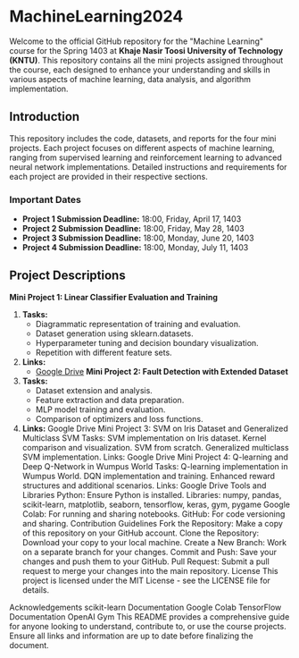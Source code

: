 # MachineLearning2024
Welcome to the official GitHub repository for the "Machine Learning" course for the Spring 1403 at **Khaje Nasir Toosi University of Technology (KNTU)**. This repository contains all the mini projects assigned throughout the course, each designed to enhance your understanding and skills in various aspects of machine learning, data analysis, and algorithm implementation.
## Introduction
This repository includes the code, datasets, and reports for the four mini projects. Each project focuses on different aspects of machine learning, ranging from supervised learning and reinforcement learning to advanced neural network implementations. Detailed instructions and requirements for each project are provided in their respective sections.

### Important Dates
- **Project 1 Submission Deadline:** 18:00, Friday, April 17, 1403
- **Project 2 Submission Deadline:** 18:00, Friday, May 28, 1403
- **Project 3 Submission Deadline:** 18:00, Monday, June 20, 1403
- **Project 4 Submission Deadline:** 18:00, Monday, July 11, 1403

## Project Descriptions
**Mini Project 1: Linear Classifier Evaluation and Training**
1. **Tasks:**
      - Diagrammatic representation of training and evaluation.
      - Dataset generation using sklearn.datasets.
      - Hyperparameter tuning and decision boundary visualization.
      - Repetition with different feature sets.
2. **Links:**
      - [Google Drive](https://drive.google.com/drive/folders/18Tu0MROok0rAbPP4Y97x_9MljhZn8AEJ)
**Mini Project 2: Fault Detection with Extended Dataset**
1. **Tasks:**
      - Dataset extension and analysis.
      - Feature extraction and data preparation.
      - MLP model training and evaluation.
      - Comparison of optimizers and loss functions.
2. **Links:**
Google Drive
Mini Project 3: SVM on Iris Dataset and Generalized Multiclass SVM
Tasks:
SVM implementation on Iris dataset.
Kernel comparison and visualization.
SVM from scratch.
Generalized multiclass SVM implementation.
Links:
Google Drive
Mini Project 4: Q-learning and Deep Q-Network in Wumpus World
Tasks:
Q-learning implementation in Wumpus World.
DQN implementation and training.
Enhanced reward structures and additional scenarios.
Links:
Google Drive
Tools and Libraries
Python: Ensure Python is installed.
Libraries: numpy, pandas, scikit-learn, matplotlib, seaborn, tensorflow, keras, gym, pygame
Google Colab: For running and sharing notebooks.
GitHub: For code versioning and sharing.
Contribution Guidelines
Fork the Repository: Make a copy of this repository on your GitHub account.
Clone the Repository: Download your copy to your local machine.
Create a New Branch: Work on a separate branch for your changes.
Commit and Push: Save your changes and push them to your GitHub.
Pull Request: Submit a pull request to merge your changes into the main repository.
License
This project is licensed under the MIT License - see the LICENSE file for details.

Acknowledgements
scikit-learn Documentation
Google Colab
TensorFlow Documentation
OpenAI Gym
This README provides a comprehensive guide for anyone looking to understand, contribute to, or use the course projects. Ensure all links and information are up to date before finalizing the document.

